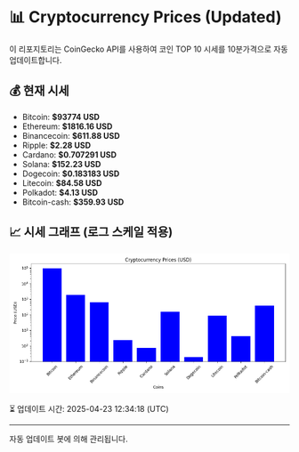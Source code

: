 
# 📊 Cryptocurrency Prices (Updated)

이 리포지토리는 CoinGecko API를 사용하여 코인 TOP 10 시세를 10분가격으로 자동 업데이트합니다.

## 💰 현재 시세
- Bitcoin: **$93774 USD**
- Ethereum: **$1816.16 USD**
- Binancecoin: **$611.88 USD**
- Ripple: **$2.28 USD**
- Cardano: **$0.707291 USD**
- Solana: **$152.23 USD**
- Dogecoin: **$0.183183 USD**
- Litecoin: **$84.58 USD**
- Polkadot: **$4.13 USD**
- Bitcoin-cash: **$359.93 USD**

## 📈 시세 그래프 (로그 스케일 적용)
![Crypto Prices](crypto_prices.png)

⏳ 업데이트 시간: 2025-04-23 12:34:18 (UTC)

---
자동 업데이트 봇에 의해 관리됩니다.
